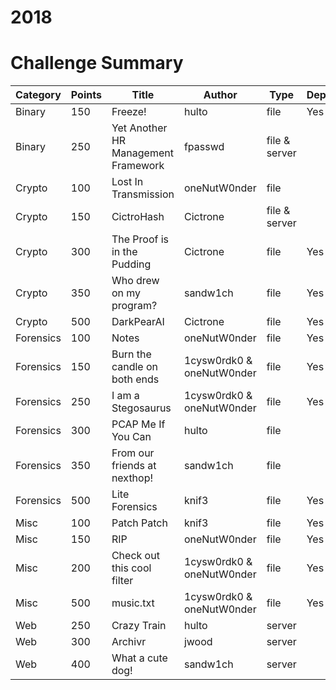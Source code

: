 # 2018

# Challenge Summary
| Category  | Points | Title                               | Author                    | Type          | Deployed |
|-----------|--------|-------------------------------------|---------------------------|---------------|----------|
| Binary    | 150    | Freeze!                             | hulto                     | file          | Yes      |
| Binary    | 250    | Yet Another HR Management Framework | fpasswd                   | file & server |          |
| Crypto    | 100    | Lost In Transmission                | oneNutW0nder              | file          |          |
| Crypto    | 150    | CictroHash                          | Cictrone                  | file & server |          |
| Crypto    | 300    | The Proof is in the Pudding         | Cictrone                  | file          | Yes      |
| Crypto    | 350    | Who drew on my program?             | sandw1ch                  | file          | Yes      |
| Crypto    | 500    | DarkPearAI                          | Cictrone                  | file          | Yes      |
| Forensics | 100    | Notes                               | oneNutW0nder              | file          | Yes      |
| Forensics | 150    | Burn the candle on both ends        | 1cysw0rdk0 & oneNutW0nder | file          | Yes      |
| Forensics | 250    | I am a Stegosaurus                  | 1cysw0rdk0 & oneNutW0nder | file          | Yes      |
| Forensics | 300    | PCAP Me If You Can                  | hulto                     | file          |          |
| Forensics | 350    | From our friends at nexthop!        | sandw1ch                  | file          |          |
| Forensics | 500    | Lite Forensics                      | knif3                     | file          | Yes      |
| Misc      | 100    | Patch Patch                         | knif3                     | file          | Yes      |
| Misc      | 150    | RIP                                 | oneNutW0nder              | file          | Yes      |
| Misc      | 200    | Check out this cool filter          | 1cysw0rdk0 & oneNutW0nder | file          | Yes      |
| Misc      | 500    | music.txt                           | 1cysw0rdk0 & oneNutW0nder | file          | Yes      |
| Web       | 250    | Crazy Train                         | hulto                     | server        |          |
| Web       | 300    | Archivr                             | jwood                     | server        |          |
| Web       | 400    | What a cute dog!                    | sandw1ch                  | server        |          |